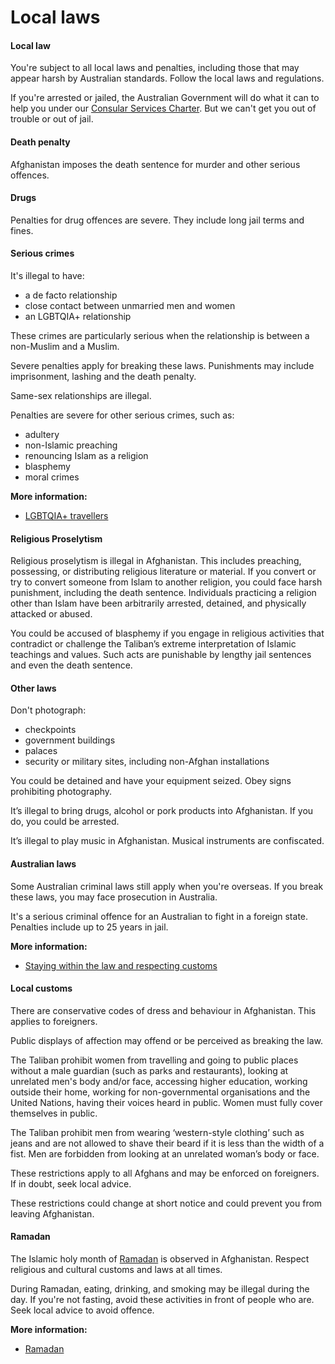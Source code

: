 # Local laws

#### Local law

You're subject to all local laws and penalties, including those that may appear harsh by Australian standards. Follow the local laws and regulations.

If you're arrested or jailed, the Australian Government will do what it can to help you under our [Consular Services Charter](/consular-services/consular-services-charter "Consular Services Charter"). But we can't get you out of trouble or out of jail.

#### Death penalty

Afghanistan imposes the death sentence for murder and other serious offences.

#### Drugs

Penalties for drug offences are severe. They include long jail terms and fines.

#### Serious crimes

It's illegal to have:

* a de facto relationship
* close contact between unmarried men and women
* an LGBTQIA+ relationship

These crimes are particularly serious when the relationship is between a non-Muslim and a Muslim.

Severe penalties apply for breaking these laws. Punishments may include imprisonment, lashing and the death penalty.

Same-sex relationships are illegal.

Penalties are severe for other serious crimes, such as:

* adultery
* non-Islamic preaching
* renouncing Islam as a religion
* blasphemy
* moral crimes

**More information:**

* [LGBTQIA+ travellers](/node/349)

#### Religious Proselytism

Religious proselytism is illegal in Afghanistan. This includes preaching, possessing, or distributing religious literature or material. If you convert or try to convert someone from Islam to another religion, you could face harsh punishment, including the death sentence. Individuals practicing a religion other than Islam have been arbitrarily arrested, detained, and physically attacked or abused.

You could be accused of blasphemy if you engage in religious activities that contradict or challenge the Taliban’s extreme interpretation of Islamic teachings and values. Such acts are punishable by lengthy jail sentences and even the death sentence.

#### Other laws

Don't photograph:

* checkpoints
* government buildings
* palaces
* security or military sites, including non-Afghan installations

You could be detained and have your equipment seized. Obey signs prohibiting photography.

It’s illegal to bring drugs, alcohol or pork products into Afghanistan. If you do, you could be arrested. 

It’s illegal to play music in Afghanistan. Musical instruments are confiscated.

#### Australian laws

Some Australian criminal laws still apply when you're overseas. If you break these laws, you may face prosecution in Australia.

It's a serious criminal offence for an Australian to fight in a foreign state. Penalties include up to 25 years in jail.

**More information:**

* [Staying within the law and respecting customs](/before-you-go/laws "Staying within the law")

#### Local customs

There are conservative codes of dress and behaviour in Afghanistan. This applies to foreigners.

Public displays of affection may offend or be perceived as breaking the law.

The Taliban prohibit women from travelling and going to public places without a male guardian (such as parks and restaurants), looking at unrelated men's body and/or face, accessing higher education, working outside their home, working for non-governmental organisations and the United Nations, having their voices heard in public. Women must fully cover themselves in public.

The Taliban prohibit men from wearing ‘western-style clothing’ such as jeans and are not allowed to shave their beard if it is less than the width of a fist. Men are forbidden from looking at an unrelated woman’s body or face.

These restrictions apply to all Afghans and may be enforced on foreigners. If in doubt, seek local advice.

These restrictions could change at short notice and could prevent you from leaving Afghanistan.

#### Ramadan

The Islamic holy month of [Ramadan](https://www.smartraveller.gov.au/before-you-go/major-events) is observed in Afghanistan. Respect religious and cultural customs and laws at all times.

During Ramadan, eating, drinking, and smoking may be illegal during the day. If you're not fasting, avoid these activities in front of people who are. Seek local advice to avoid offence.

**More information:**

* [Ramadan](https://www.smartraveller.gov.au/before-you-go/major-events/ramadan)